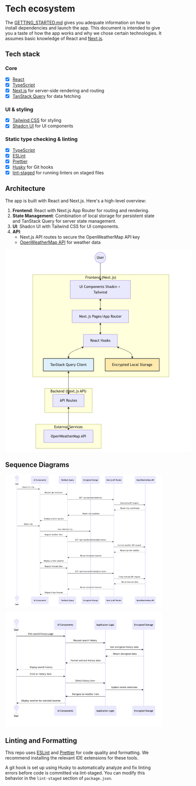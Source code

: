# Tech ecosystem

The [GETTING_STARTED.md](./GETTING_STARTED.md) gives you adequate information on
how to install dependencies and launch the app. This document is intended to
give you a taste of how the app works and why we chose certain technologies. It
assumes basic knowledge of React and
[Next.js](https://nextjs.org/docs/getting-started).

## Tech stack

### Core

- [x] [React](https://reactjs.org/)
- [x] [TypeScript](https://www.typescriptlang.org)
- [x] [Next.js](https://nextjs.org/) for server-side rendering and routing
- [x] [TanStack Query](https://tanstack.com/query/latest) for data fetching

### UI & styling

- [x] [Tailwind CSS](https://tailwindcss.com/) for styling
- [x] [Shadcn UI](https://ui.shadcn.com/) for UI components

### Static type checking & linting

- [x] [TypeScript](https://www.typescriptlang.org)
- [x] [ESLint](http://eslint.org/)
- [x] [Prettier](https://prettier.io/)
- [x] [Husky](https://typicode.github.io/husky/) for Git hooks
- [x] [lint-staged](https://github.com/okonet/lint-staged) for running linters on staged files

## Architecture

The app is built with React and Next.js. Here's a high-level overview:

1. **Frontend**: React with Next.js App Router for routing and rendering.
2. **State Management**: Combination of local storage for persistent state and TanStack Query for server state management.
3. **UI**: Shadcn UI with Tailwind CSS for UI components.
4. **API**:
   - Next.js API routes to secure the OpenWeatherMap API key
   - [OpenWeatherMap API](https://openweathermap.org/api) for weather data

<div align="center">
    <img src="./img/architecture.png" style="max-width:600px"  align="center" />
</div>

## Sequence Diagrams

![](./img/weather-sequence.png)

![](./img/history-sequence.png)

## Linting and Formatting

This repo uses [ESLint](http://eslint.org/) and [Prettier](https://prettier.io/)
for code quality and formatting. We recommend installing the relevant IDE
extensions for these tools.

A git hook is set up using Husky to automatically analyze and fix linting errors before code
is committed via lint-staged. You can modify this behavior in the `lint-staged` section of
`package.json`.
